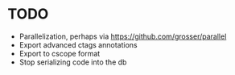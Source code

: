 TODO
=========

* Parallelization, perhaps via https://github.com/grosser/parallel
* Export advanced ctags annotations
* Export to cscope format
* Stop serializing code into the db
